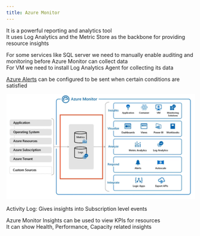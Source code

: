 ```yaml
---
title: Azure Monitor
---
```


It is a powerful reporting and analytics tool  
It uses Log Analytics and the Metric Store as the backbone for providing resource insights

For some services like SQL server we need to manually enable auditing and monitoring before Azure Monitor can collect data  
For VM we need to install Log Analytics Agent for collecting its data

[Azure Alerts](../Azure%20Metrics%20&%20Logs/Azure%20Alerts.md) can be configured to be sent when certain conditions are satisfied

![Azure Monitor|580](../images/azure-monitor.png)

Activity Log: Gives insights into Subscription level events  

Azure Monitor Insights can be used to view KPIs for resources  
It can show Health, Performance, Capacity related insights